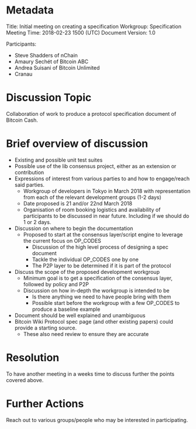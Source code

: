 # Metadata

Title:             	Initial meeting on creating a specification
Workgroup:        	Specification
Meeting Time:     	2018-02-23 1500 (UTC)
Document Version: 	1.0

Participants:

 * Steve Shadders of nChain
 * Amaury Sechét of Bitcoin ABC
 * Andrea Suisani of Bitcoin Unlimited
 * Cranau

# Discussion Topic

Collaboration of work to produce a protocol specification document of Bitcoin Cash.

# Brief overview of discussion

 * Existing and possible unit test suites
 * Possible use of the lib consensus project, either as an extension or contribution
 * Expressions of interest from various parties to and how to engage/reach said parties.
    * Workgroup of developers in Tokyo in March 2018 with representation from each of the relevant development groups (1-2 days)
    * Date proposed is 21 and/or 22nd March 2018
    * Organisation of room booking logistics and availability of participants to be discussed in near future. Including if we should do 1 or 2 days.
 * Discussion on where to begin the documentation
    * Proposed to start at the consensus layer/script engine to leverage the current focus on OP_CODES
        * Discussion of the high level process of designing a spec document
        * Tackle the individual OP_CODES one by one
        * The P2P layer to be determined if it is part of the protocol
 * Discuss the scope of the proposed development workgroup
    * Minimum goal is to get a specification of the consensus layer, followed by policy and P2P
    * Discussion on how in-depth the workgroup is intended to be
        * Is there anything we need to have people bring with them
        * Possible start before the workgroup with a few OP_CODES to produce a baseline example
 * Document should be well explained and unambiguous
 * Bitcoin Wiki Protocol spec page (and other existing papers) could provide a starting source.
    * These also need review to ensure they are accurate


# Resolution


To have another meeting in a weeks time to discuss further the points covered above.  


# Further Actions

Reach out to various groups/people who may be interested in participating. 




